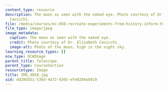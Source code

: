 ```yaml
---
content_type: resource
description: The moon as seen with the naked eye. Photo courtesy of Dr. Elizabeth
  Cavicchi.
file: /media/courses/ec-050-recreate-experiments-from-history-inform-the-future-from-the-past-galileo-january-iap-2010/dd28d351536d4a724365efe0284ab919_IMG_4018.jpg
file_type: image/jpeg
image_metadata:
  caption: The moon as seen with the naked eye.
  credit: Photo courtesy of Dr. Elizabeth Cavicchi.
  image-alt: Photo of the moon, high in the night sky.
learning_resource_types: []
ocw_type: OCWImage
parent_title: Telescope
parent_type: CourseSection
resourcetype: Image
title: IMG_4018.jpg
uid: dd28d351-536d-4a72-4365-efe0284ab919
---
```

